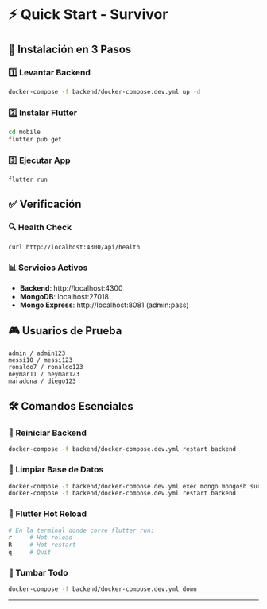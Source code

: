 # ⚡ Quick Start - Survivor

## 🚀 Instalación en 3 Pasos

### **1️⃣ Levantar Backend**
```bash
docker-compose -f backend/docker-compose.dev.yml up -d
```

### **2️⃣ Instalar Flutter**
```bash
cd mobile
flutter pub get
```

### **3️⃣ Ejecutar App**
```bash
flutter run
```

## ✅ Verificación

### **🔍 Health Check**
```bash
curl http://localhost:4300/api/health
```

### **📊 Servicios Activos**
- **Backend**: http://localhost:4300
- **MongoDB**: localhost:27018
- **Mongo Express**: http://localhost:8081 (admin:pass)

## 🎮 Usuarios de Prueba

```
admin / admin123
messi10 / messi123
ronaldo7 / ronaldo123
neymar11 / neymar123
maradona / diego123
```

## 🛠️ Comandos Esenciales

### **🔄 Reiniciar Backend**
```bash
docker-compose -f backend/docker-compose.dev.yml restart backend
```

### **🧹 Limpiar Base de Datos**
```bash
docker-compose -f backend/docker-compose.dev.yml exec mongo mongosh survivor --eval "db.dropDatabase()"
docker-compose -f backend/docker-compose.dev.yml restart backend
```

### **📱 Flutter Hot Reload**
```bash
# En la terminal donde corre flutter run:
r     # Hot reload
R     # Hot restart
q     # Quit
```

### **🐳 Tumbar Todo**
```bash
docker-compose -f backend/docker-compose.dev.yml down
```

---
